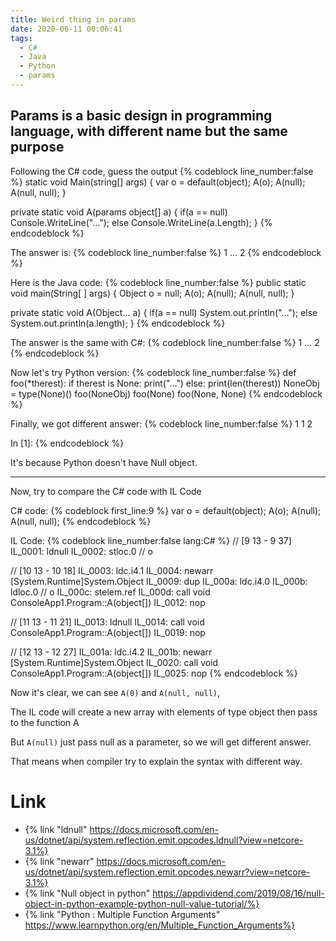 ```yaml
---
title: Weird thing in params
date: 2020-06-11 00:06:41
tags:
  - C#
  - Java
  - Python
  - params
---
```


## Params is a basic design in programming language, with different name but the same purpose

<!-- More -->

Following the C# code, guess the output
{% codeblock line_number:false %}
static void Main(string[] args)
{
    var o = default(object);
    A(o);
    A(null);
    A(null, null);
}

private static void A(params object[] a)
{
    if(a == null) 
        Console.WriteLine("...");
    else
        Console.WriteLine(a.Length);
}
{% endcodeblock %}

The answer is:
{% codeblock line_number:false %}
1
...
2
{% endcodeblock %}

Here is the Java code:
{% codeblock line_number:false %}
public static void main(String[ ] args) {
    Object o = null;
        A(o);
        A(null);
        A(null, null);
}

private static void A(Object... a)
{
    if(a == null) 
            System.out.println("...");
        else
            System.out.println(a.length);
}
{% endcodeblock %}

The answer is the same with C#:
{% codeblock line_number:false %}
1
...
2
{% endcodeblock %}

Now let's try Python version:
{% codeblock line_number:false %}
def foo(*therest):
    if therest is None:
        print("...")
    else:
        print(len(therest))
NoneObj = type(None)()
foo(NoneObj)
foo(None)
foo(None, None)
{% endcodeblock %}

Finally, we got different answer:
{% codeblock line_number:false %}
1
1
2

In [1]: 
{% endcodeblock %}

It's because Python doesn't have Null object.

---

Now, try to compare the C# code with IL Code

C# code:
{% codeblock first_line:9 %}
var o = default(object);
A(o);
A(null);
A(null, null);
{% endcodeblock %}

IL Code:
{% codeblock line_number:false lang:C# %}
// [9 13 - 9 37]
IL_0001: ldnull
IL_0002: stloc.0      // o

// [10 13 - 10 18]
IL_0003: ldc.i4.1
IL_0004: newarr       [System.Runtime]System.Object
IL_0009: dup
IL_000a: ldc.i4.0
IL_000b: ldloc.0      // o
IL_000c: stelem.ref
IL_000d: call         void ConsoleApp1.Program::A(object[])
IL_0012: nop

// [11 13 - 11 21]
IL_0013: ldnull
IL_0014: call         void ConsoleApp1.Program::A(object[])
IL_0019: nop

// [12 13 - 12 27]
IL_001a: ldc.i4.2
IL_001b: newarr       [System.Runtime]System.Object
IL_0020: call         void ConsoleApp1.Program::A(object[])
IL_0025: nop
{% endcodeblock %}

Now it's clear, we can see ```A(0)``` and ```A(null, null)```, 

The IL code will create a new array with elements of type object then pass to the function A

But ```A(null)``` just pass null as a parameter, so we will get different answer.

That means when compiler try to explain the syntax with different way.

# Link
- {% link "ldnull" https://docs.microsoft.com/en-us/dotnet/api/system.reflection.emit.opcodes.ldnull?view=netcore-3.1%}
- {% link "newarr" https://docs.microsoft.com/en-us/dotnet/api/system.reflection.emit.opcodes.newarr?view=netcore-3.1%}
- {% link "Null object in python" https://appdividend.com/2019/08/16/null-object-in-python-example-python-null-value-tutorial/%}
- {% link "Python : Multiple Function Arguments" https://www.learnpython.org/en/Multiple_Function_Arguments%}
